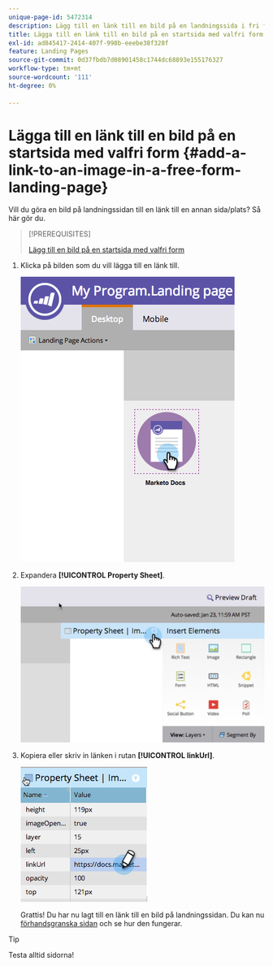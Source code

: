 ```yaml
---
unique-page-id: 5472314
description: Lägg till en länk till en bild på en landningssida i fri form - Marketo Docs - produktdokumentation
title: Lägga till en länk till en bild på en startsida med valfri form
exl-id: ad845417-2414-407f-998b-eeebe38f328f
feature: Landing Pages
source-git-commit: 0d37fbdb7d08901458c1744dc68893e155176327
workflow-type: tm+mt
source-wordcount: '111'
ht-degree: 0%

---
```


# Lägga till en länk till en bild på en startsida med valfri form {#add-a-link-to-an-image-in-a-free-form-landing-page}

Vill du göra en bild på landningssidan till en länk till en annan sida/plats? Så här gör du.

>[!PREREQUISITES]
>
>[Lägg till en bild på en startsida med valfri form](/help/marketo/product-docs/demand-generation/landing-pages/free-form-landing-pages/add-an-image-to-a-free-form-landing-page.md)

1. Klicka på bilden som du vill lägga till en länk till.

   ![](assets/click-on-image.png)

1. Expandera **[!UICONTROL Property Sheet]**.

   ![](assets/image2015-5-21-15-3a42-3a27.png)

1. Kopiera eller skriv in länken i rutan **[!UICONTROL linkUrl]**.

   ![](assets/add-link.png)

   Grattis! Du har nu lagt till en länk till en bild på landningssidan. Du kan nu [förhandsgranska sidan](/help/marketo/product-docs/demand-generation/landing-pages/landing-page-actions/preview-a-landing-page.md) och se hur den fungerar.

>[!TIP]
>
>Testa alltid sidorna!
